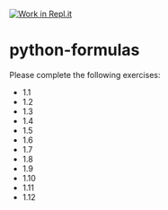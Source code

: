 [![Work in Repl.it](https://classroom.github.com/assets/work-in-replit-14baed9a392b3a25080506f3b7b6d57f295ec2978f6f33ec97e36a161684cbe9.svg)](https://classroom.github.com/online_ide?assignment_repo_id=4254553&assignment_repo_type=AssignmentRepo)
# python-formulas

Please complete the following exercises:

* 1.1 
* 1.2
* 1.3
* 1.4
* 1.5
* 1.6
* 1.7
* 1.8
* 1.9
* 1.10
* 1.11
* 1.12
